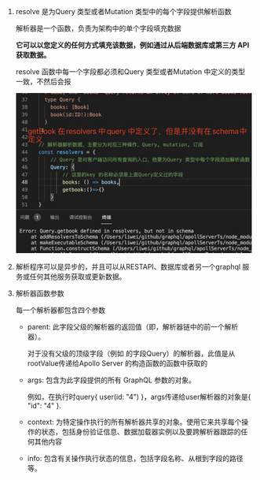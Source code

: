 1. resolve 是为Query 类型或者Mutation 类型中的每个字段提供解析函数

   解析器是一个函数，负责为架构中的单个字段填充数据

   **它可以以您定义的任何方式填充该数据，例如通过从后端数据库或第三方 API 获取数据。**

   resolve 函数中每一个字段都必须和Query 类型或者Mutation 中定义的类型一致，不然后会报

   ![image](../assets/9.jpg)

2. 解析程序可以是异步的，并且可以从RESTAPI、数据库或者另一个graphql 服务或任何其他服务获取或更新数据。

3. 解析器函数参数

   每一个解析器都包含四个参数

   + parent: 此字段父级的解析器的返回值（即，解析器链中的前一个解析器）。

        对于没有父级的顶级字段（例如 的字段Query）的解析器，此值是从rootValue传递给Apollo Server 的构造函数的函数中获取的
    
    + args: 包含为此字段提供的所有 GraphQL 参数的对象。

        例如，在执行时query{ user(id: "4") }，args传递给user解析器的对象是{ "id": "4" }.
    

    + context: 为特定操作执行的所有解析器共享的对象。使用它来共享每个操作的状态，包括身份验证信息、数据加载器实例以及要跨解析器跟踪的任何其他内容

    
    + info: 包含有关操作执行状态的信息，包括字段名称、从根到字段的路径等。